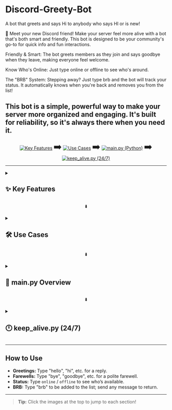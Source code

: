 # Discord-Greety-Bot

A bot that greets and says Hi to anybody who says HI or is new!

🤖 Meet your new Discord friend!
Make your server feel more alive with a bot that's both smart and friendly. This bot is designed to be your community's go-to for quick info and fun interactions.

Friendly & Smart: The bot greets members as they join and says goodbye when they leave, making everyone feel welcome.

Know Who's Online: Just type online or offline to see who's around.

The "BRB" System: Stepping away? Just type brb and the bot will track your status. It automatically knows when you're back and removes you from the list!

This bot is a simple, powerful way to make your server more organized and engaging. It's built for reliability, so it's always there when you need it.
---

<p align="center">
  <a href="#features"><img src="https://img.icons8.com/?size=100&id=85736&format=png&color=000000" alt="Key Features" title="Key Features" /></a>
  <span style="font-size:2em;">➡️</span>
  <a href="#use-cases"><img src="https://img.icons8.com/?size=100&id=102134&format=png&color=000000" alt="Use Cases" title="Use Cases" /></a>
  <span style="font-size:2em;">➡️</span>
  <a href="#mainpy"><img src="https://img.icons8.com/?size=100&id=13441&format=png&color=000000" alt="main.py (Python)" title="main.py (Python)" /></a>
  <span style="font-size:2em;">➡️</span>
  <a href="#keepalivepy"><img src="https://img.icons8.com/?size=100&id=Ff1D1j6ayZGU&format=png&color=000000" alt="keep_alive.py (24/7)" title="keep_alive.py (24/7)" /></a>
</p>

---

<details>
  <summary><h2 id="features">✨ Key Features</h2></summary>

- Stable Discord integration with discord.py
- Responds to greetings, farewells, and status words
- Tracks “brb” users in memory
- Free Replit hosting (always-on)
- 24/7 uptime via keep_alive.py and external pinging
- Secure token via environment variable
- Easy updates via GitHub

</details>

<p align="center">⬇️</p>

<details>
  <summary><h2 id="use-cases">🛠️ Use Cases</h2></summary>

- Greets new members and replies to “hi”, “hello”, etc.
- Check who’s online/offline with `online` or `offline`
- “brb” system shows who’s away and removes them when back
- Keeps your server organized and welcoming

</details>

<p align="center">⬇️</p>

<details>
  <summary><h2 id="mainpy">🐍 main.py Overview</h2></summary>

- Entry point for the Discord bot
- Sets up client/intents, event handlers, and command logic
- Handles greetings, farewells, status, and BRB
- Loads token securely, imports keep_alive.py for uptime

</details>

<p align="center">⬇️</p>

<details>
  <summary><h2 id="keepalivepy">🕛 keep_alive.py (24/7)</h2></summary>

- Runs a lightweight Flask web server for uptime monitoring
- Keeps the bot alive on Replit by responding to pings
- Import and call `keep_alive()` from `main.py`

</details>

---

## How to Use

- **Greetings:** Type "hello", "hi", etc. for a reply.
- **Farewells:** Type "bye", "goodbye", etc. for a polite farewell.
- **Status:** Type `online` / `offline` to see who’s available.
- **BRB:** Type "brb" to be added to the list; send any message to return.

---

> **Tip:** Click the images at the top to jump to each section!
